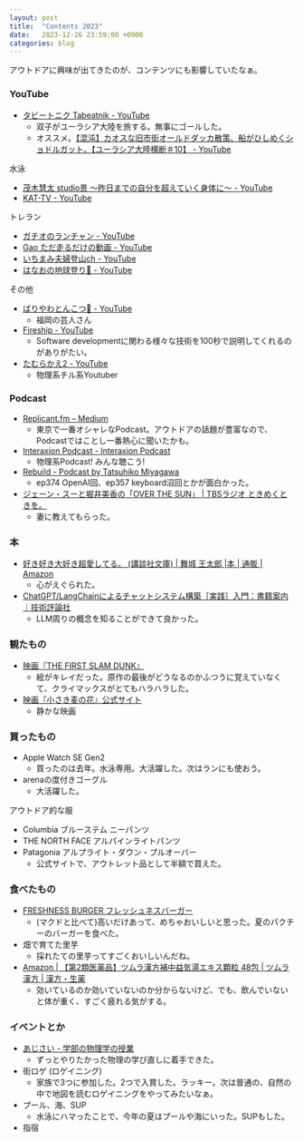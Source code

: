 ```yaml
---
layout: post
title:  "Contents 2023"
date:   2023-12-26 23:59:00 +0900
categories: blog
---
```


アウトドアに興味が出てきたのが、コンテンツにも影響していたなぁ。

### YouTube
* [タビートニク Tabeatnik - YouTube](https://www.youtube.com/@tabeatnik)
  * 双子がユーラシア大陸を旅する。無事にゴールした。
  * オススメ。[【混沌】カオスな旧市街オールドダッカ散策、船がひしめくショドルガット。【ユーラシア大陸横断＃10】 - YouTube](https://www.youtube.com/watch?v=3F9CdGGwBBw)

水泳
* [茂木慧太 studio景 〜昨日までの自分を超えていく身体に〜 - YouTube](https://www.youtube.com/@kit99fly)
* [KAT-TV - YouTube](https://www.youtube.com/@KATTV0418)

トレラン
* [ガチオのランチャン - YouTube](https://www.youtube.com/@gachio)
* [Gao ただ走るだけの動画 - YouTube](https://www.youtube.com/@gao_trailrunning)
* [いちまみ夫婦登山ch - YouTube](https://www.youtube.com/@ichimami_0811)
* [はなおの地球登り🌋 - YouTube](https://www.youtube.com/@hanao_on_EARTH)

その他
* [ばりやわとんこつ🍜 - YouTube](https://www.youtube.com/@bariyawa_tonkotsu)
  * 福岡の芸人さん
* [Fireship - YouTube](https://www.youtube.com/@Fireship)
  * Software developmentに関わる様々な技術を100秒で説明してくれるのがありがたい。
* [たむらかえ2 - YouTube](https://www.youtube.com/@tamurakae2)
  * 物理系チル系Youtuber

### Podcast
* [Replicant.fm – Medium](https://medium.com/replicantfm)
  * 東京で一番オシャレなPodcast。アウトドアの話題が豊富なので、Podcastではことし一番熱心に聞いたかも。
* [Interaxion Podcast - Interaxion Podcast](https://interaxion-podcast.github.io/)
  * 物理系Podcast! みんな聴こう!
* [Rebuild - Podcast by Tatsuhiko Miyagawa](https://rebuild.fm/)
  * ep374 OpenAI回、ep357 keyboard沼回とかが面白かった。
* [ジェーン・スーと堀井美香の「OVER THE SUN」 | TBSラジオ ときめくときを。](https://www.tbsradio.jp/ots/)
  * 妻に教えてもらった。  

### 本
* [好き好き大好き超愛してる。 (講談社文庫) | 舞城 王太郎 |本 | 通販 | Amazon](https://amzn.asia/d/hoWoUfY)
  * 心がえぐられた。
* [ChatGPT/LangChainによるチャットシステム構築［実践］入門：書籍案内｜技術評論社](https://gihyo.jp/book/2023/978-4-297-13839-4)
  * LLM周りの概念を知ることができて良かった。

### 観たもの
* [映画『THE FIRST SLAM DUNK』](https://slamdunk-movie.jp/)
  * 絵がキレイだった。原作の最後がどうなるのかふつうに覚えていなくて、クライマックスがとてもハラハラした。
* [映画『小さき麦の花』公式サイト](https://moviola.jp/muginohana/#modal)
  * 静かな映画

### 買ったもの
* Apple Watch SE Gen2
  * 買ったのは去年。水泳専用。大活躍した。次はランにも使おう。
* arenaの度付きゴーグル
  * 大活躍した。

アウトドア的な服
* Columbia ブルーステム ニーパンツ
* THE NORTH FACE アルパインライトパンツ
* Patagonia アルプライト・ダウン・プルオーバー
  * 公式サイトで、アウトレット品として半額で買えた。

### 食べたもの
* [FRESHNESS BURGER フレッシュネスバーガー](https://www.freshnessburger.co.jp/)
  * (マクドと比べて)高いだけあって、めちゃおいしいと思った。夏のパクチーのバーガーを食べた。
* 畑で育てた里芋
  * 採れたての里芋ってすごくおいしいんだね。
* [Amazon | 【第2類医薬品】ツムラ漢方補中益気湯エキス顆粒 48包 | ツムラ漢方 | 漢方・生薬](https://amzn.asia/d/cTKB446) 
  * 効いているのか効いていないのか分からないけど、でも、飲んでいないと体が重く、すごく疲れる気がする。

### イベントとか
* [あじさい - 学部の物理学の授業](https://physics.math.jp/discord/%E5%AD%A6%E9%83%A8%E3%81%AE%E7%89%A9%E7%90%86%E5%AD%A6%E3%81%AE%E6%8E%88%E6%A5%AD)
  * ずっとやりたかった物理の学び直しに着手できた。
* 街ロゲ (ロゲイニング)
  * 家族で3つに参加した。2つで入賞した。ラッキー。次は普通の、自然の中で地図を読むロゲイニングをやってみたいなぁ。
* プール、海、SUP
  * 水泳にハマったことで、今年の夏はプールや海にいった。SUPもした。
* 指宿







